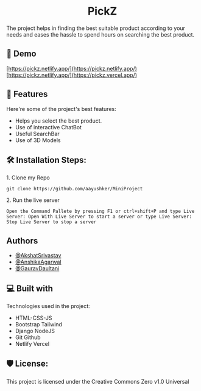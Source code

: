 <h1 align="center" id="title">PickZ</h1>

<p id="description">The project helps in finding the best suitable product according to your needs and eases the hassle to spend hours on searching the best product.</p>

<h2>🚀 Demo</h2>

[https://pickz.netlify.app/](https://pickz.netlify.app/)
<br>
[https://pickz.netlify.app/](https://pickz.vercel.app/)
  
  
<h2>🧐 Features</h2>

Here're some of the project's best features:

*   Helps you select the best product.
*   Use of interactive ChatBot
*   Useful SearchBar
*   Use of 3D Models

<h2>🛠️ Installation Steps:</h2>

<p>1. Clone my Repo</p>

```
git clone https://github.com/aayushker/MiniProject
```

<p>2. Run the live server</p>

```
Open the Command Pallete by pressing F1 or ctrl+shift+P and type Live Server: Open With Live Server to start a server or type Live Server: Stop Live Server to stop a server
```
## Authors
- [@AkshatSrivastav](https://www.github.com/AkshatSrivastav08)
- [@AnshikaAgarwal](https://www.github.com/Anshika0504)
- [@GauravDaultani](https://www.github.com/gauravdaultani)
  
  
<h2>💻 Built with</h2>

Technologies used in the project:

*   HTML-CSS-JS
*   Bootstrap Tailwind
*   Django NodeJS
*   Git Github
*   Netlify Vercel

<h2>🛡️ License:</h2>

This project is licensed under the Creative Commons Zero v1.0 Universal
